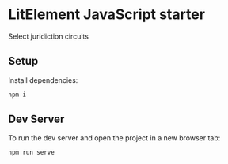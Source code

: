 # LitElement JavaScript starter

Select juridiction circuits

## Setup

Install dependencies:

```bash
npm i
```

## Dev Server

To run the dev server and open the project in a new browser tab:

```bash
npm run serve
```


